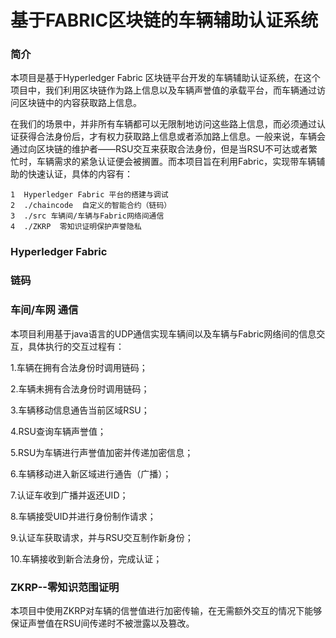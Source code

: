 # 基于FABRIC区块链的车辆辅助认证系统

### 简介

本项目是基于Hyperledger Fabric 区块链平台开发的车辆辅助认证系统，在这个项目中，我们利用区块链作为路上信息以及车辆声誉值的承载平台，而车辆通过访问区块链中的内容获取路上信息。

在我们的场景中，并非所有车辆都可以无限制地访问这些路上信息，而必须通过认证获得合法身份后，才有权力获取路上信息或者添加路上信息。一般来说，车辆会通过向区块链的维护者——RSU交互来获取合法身份，但是当RSU不可达或者繁忙时，车辆需求的紧急认证便会被搁置。而本项目旨在利用Fabric，实现带车辆辅助的快速认证，具体的内容有：

```
1  Hyperledger Fabric 平台的搭建与调试
2  ./chaincode  自定义的智能合约（链码）
3  ./src 车辆间/车辆与Fabric网络间通信
4  ./ZKRP  零知识证明保护声誉隐私
```

### Hyperledger Fabric



### 链码



### 车间/车网 通信

本项目利用基于java语言的UDP通信实现车辆间以及车辆与Fabric网络间的信息交互，具体执行的交互过程有：

1.车辆在拥有合法身份时调用链码；

2.车辆未拥有合法身份时调用链码；

3.车辆移动信息通告当前区域RSU；

4.RSU查询车辆声誉值；

5.RSU为车辆进行声誉值加密并传递加密信息；

6.车辆移动进入新区域进行通告（广播）；

7.认证车收到广播并返还UID；

8.车辆接受UID并进行身份制作请求；

9.认证车获取请求，并与RSU交互制作新身份；

10.车辆接收到新合法身份，完成认证；

### ZKRP--零知识范围证明

本项目中使用ZKRP对车辆的信誉值进行加密传输，在无需额外交互的情况下能够保证声誉值在RSU间传递时不被泄露以及篡改。